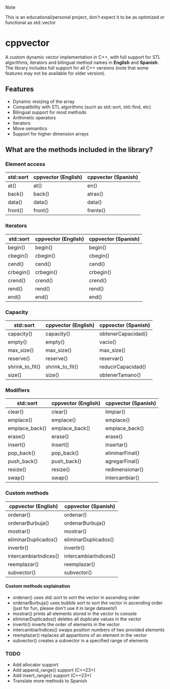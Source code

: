 > [!NOTE]
> This is an educational/personal project, don't expect it to be as optimized or functional as std::vector

# cppvector

A custom dynamic vector implementation in C++, with full support for STL algorithms, iterators and bilingual method names in **English** and **Spanish**.
The library includes full support for all C++ versions (note that some features may not be available for older version).

## Features

- Dynamic resizing of the array
- Compatibility with STL algorithms (such as std::sort, std::find, etc)
- Bilingual support for most methods
- Arithmetic operators
- Iterators
- Move semantics
- Support for higher dimension arrays

## What are the methods included in the library?

### Element access

| std::sort   | cppvector (English) | cppvector (Spanish) |
|-------------|---------------------|---------------------|
| at()        | at()                | en()                |
| back()      | back()              | atras()             |
| data()      | data()              | data()              |
| front()     | front()             | frente()            |

### Iterators
| std::sort   | cppvector (English) | cppvector (Spanish) |
|-------------|---------------------|---------------------|
| begin()     | begin()             | begin()             |
| cbegin()    | cbegin()            | cbegin()            |
| cend()      | cend()              | cend()              |
| crbegin()   | crbegin()           | crbegin()           |
| crend()     | crend()             | crend()             |
| rend()      | rend()              | rend()              |
| end()       | end()               | end()               |

### Capacity
| std::sort   | cppvector (English) | cppvector (Spanish) |
|-------------|---------------------|---------------------|
| capacity()  | capacity()          | obtenerCapacidad()  |
| empty()     | empty()             | vacio()             |
| max_size()  | max_size()          | max_size()          |
| reserve()   | reserve()           | reservar()          | 
| shrink_to_fit() | shrink_to_fit() | reducirCapacidad()  |
| size()      | size()              | obtenerTamano()     |

### Modifiers
| std::sort   | cppvector (English) | cppvector (Spanish) |
|-------------|---------------------|---------------------|
| clear()     | clear()             | limpiar()           |
| emplace()   | emplace()           | emplace()           |
| emplace_back() | emplace_back()   | emplace_back()      |
| erase()     | erase()             | erase()             |
| insert()    | insert()            | insertar()          |
| pop_back()  | pop_back()          | eliminarFinal()     |
| push_back() | push_back()         | agregarFinal()      |
| resize()    | resize()            | redimensionar()     |
| swap()      | swap()              | intercambiar()      |

### Custom methods
| cppvector (English) | cppvector (Spanish) |
|---------------------|---------------------|
| ordenar()           | ordenar()           |
| ordenarBurbuja()    | ordenarBurbuja()    |
| mostrar()           | mostrar()           |
| eliminarDuplicados() | eliminarDuplicados() |
| invertir()          | invertir()          |
| intercambiarIndices() | intercambiarIndices() |
| reemplazar()        | reemplazar()        |
| subvector()         | subvector()         |

#### Custom methods explaination

- ordenar() uses std::sort to sort the vector in ascending order
- ordenarBurbuja() uses bubble sort to sort the vector in ascending order (just for fun, please don't use it in large datasets!)
- mostrar() prints all elements stored in the vector to console
- eliminarDuplicados() deletes all duplicate values in the vector
- invertir() inverts the order of elements in the vector
- intercambiarIndices() swaps position numbers of two provided elements
- reemplazar() replaces all apparitions of an element in the vector
- subvector() creates a subvector in a specified range of elements

### TODO
- Add allocator support
- Add append_range() support (C++23+)
- Add insert_range() support (C++23+)
- Translate more methods to Spanish



